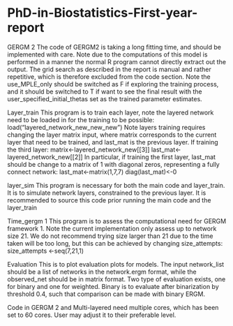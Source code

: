 # PhD-in-Biostatistics-First-year-report

GERGM 2
The code of GERGM2 is taking a long fitting time, and should be implemented with care. Note due to the computations of this model is performed in a manner the normal R program cannot directly extract out the output. The grid search as described in the report is manual and rather repetitive, which is therefore excluded from the code section. Note the use_MPLE_only should be switched as F if exploring the training process, and it should be switched to T if want to see the final result with the user_specified_initial_thetas set as the trained parameter estimates.


Layer_train
This program is to train each layer, note the layered network need to be loaded in for the training to be possible:
load(“layered_network_new_new_new”)
Note layers training requires changing the layer matrix input, where matrix corresponds to the current layer that need to be trained, and last_mat is the previous layer. If training the third layer:
matrix<-layered_network_new[[3]]
last_mat<-layered_network_new[[2]]
In particular, if training the first layer, last_mat should be change to a matrix of 1 with diagonal zeros, representing a fully connect network:
last_mat<-matrix(1,7,7)
diag(last_mat)<-0

layer_sim
This program is necessary for both the main code and layer_train. It is to simulate network layers, constrained to the previous layer. It is recommended to source this code prior running the main code and the layer_train

Time_gergm 1
This program is to assess the computational need for GERGM framework 1. Note the current implementation only assess up to network size 21. We do not recommend trying size larger than 21 due to the time taken will be too long, but this can be achieved by changing size_attempts:
size_attempts <-seq(7,21,1)

Evaluation
This is to plot evaluation plots for models. The input network_list should be a list of networks in the network.ergm format, while the observed_net should be in matrix format.
Two type of evaluation exists, one for binary and one for weighted. Binary is to evaluate after binarization by threshold 0.4, such that comparison can be made with binary ERGM.


Code in GERGM 2 and Multi-layered need multiple cores, which has been set to 60 cores. User may adjust it to their preferable level.

